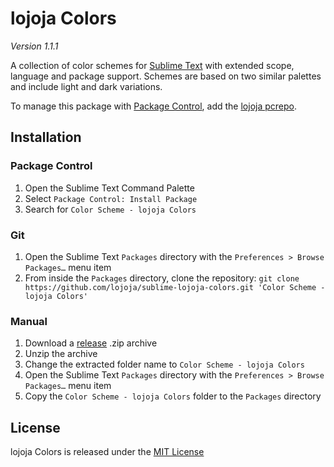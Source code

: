 lojoja Colors
=============

*Version 1.1.1*

A collection of color schemes for [Sublime Text](https://www.sublimetext.com) with extended scope,
language and package support. Schemes are based on two similar palettes and include light and dark variations.

To manage this package with [Package Control](https://packagecontrol.io), add the [lojoja pcrepo](https://github.com/lojoja/sublime-pcrepo).


Installation
------------

### Package Control

1. Open the Sublime Text Command Palette
2. Select `Package Control: Install Package`
3. Search for `Color Scheme - lojoja Colors`


### Git

1. Open the Sublime Text `Packages` directory with the `Preferences > Browse Packages…` menu item
2. From inside the `Packages` directory, clone the repository:
`git clone https://github.com/lojoja/sublime-lojoja-colors.git 'Color Scheme - lojoja Colors'`


### Manual

1. Download a [release](https://github.com/lojoja/sublime-lojoja-colors/releases) .zip archive
2. Unzip the archive
3. Change the extracted folder name to `Color Scheme - lojoja Colors`
4. Open the Sublime Text `Packages` directory with the `Preferences > Browse Packages…` menu item
5. Copy the `Color Scheme - lojoja Colors` folder to the `Packages` directory


License
-------

lojoja Colors is released under the [MIT License](./LICENSE)
